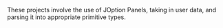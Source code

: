 These projects involve the use of JOption Panels, taking in user data, and parsing it into appropriate primitive types.
